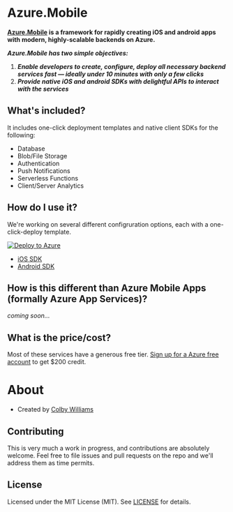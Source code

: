 # Azure.Mobile

**[Azure.Mobile](https://aka.ms/mobile) is a framework for rapidly creating iOS and android apps with modern, highly-scalable backends on Azure.**

_**Azure.Mobile has two simple objectives:**_

1. _**Enable developers to create, configure, deploy all necessary backend services fast — ideally under 10 minutes with only a few clicks**_
2. _**Provide native iOS and android SDKs with delightful APIs to interact with the services**_


## What's included?

It includes one-click deployment templates and native client SDKs for the following:

- Database
- Blob/File Storage
- Authentication
- Push Notifications
- Serverless Functions
- Client/Server Analytics



## How do I use it?

We're working on several different configruration options, each with a one-click-deploy template.

[![Deploy to Azure][azure-deploy-button]][azure-deploy]


- [iOS SDK][azure-ios]
- [Android SDK][azure-android]


## How is this different than Azure Mobile Apps (formally Azure App Services)?

_coming soon..._



## What is the price/cost?

Most of these services have a generous free tier. [Sign up for a Azure free account][azure-free] to get $200 credit.



# About

- Created by [Colby Williams](https://github.com/colbylwilliams)

## Contributing

This is very much a work in progress, and contributions are absolutely welcome.  Feel free to file issues and pull requests on the repo and we'll address them as time permits.

## License

Licensed under the MIT License (MIT). See [LICENSE](LICENSE) for details.



[azure-ios]:https://aka.ms/azureios
[azure-android]:https://aka.ms/azureandroid

[cosmos]:https://azure.microsoft.com/en-us/services/cosmos-db

[azure-deploy]:https://portal.azure.com/#create/Microsoft.Template/uri/https%3A%2F%2Fraw.githubusercontent.com%2Fcolbylwilliams%2FAzure.Mobile%2Fmaster%2Fazuredeploy.json
[azure-deploy-button]:https://azuredeploy.net/deploybutton.svg

[azure-visualize]:http://armviz.io/#/?load=https%3A%2F%2Fraw.githubusercontent.com%2FAzure%2FAzure.Mobile%2Fmaster%2Fazuredeploy.json
[azure-visualize-button]:http://armviz.io/visualizebutton.png


[azure-free]:https://azure.microsoft.com/en-us/free/